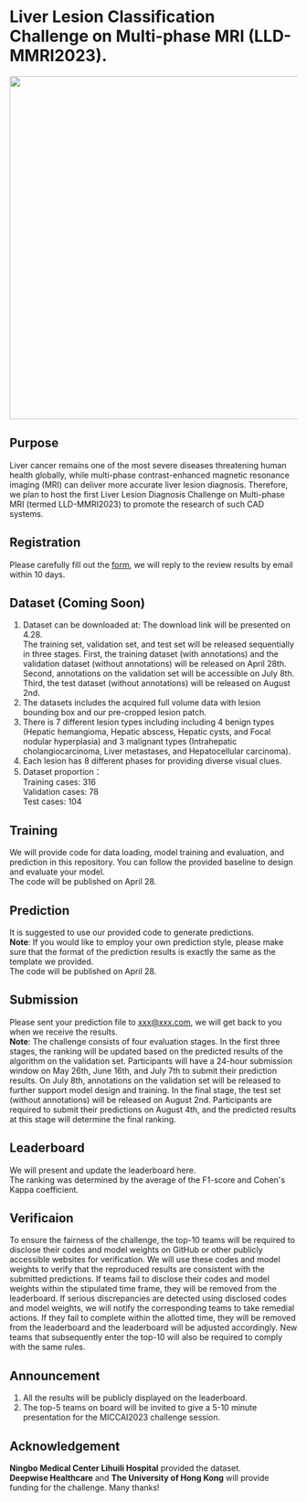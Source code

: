 # Liver Lesion Classification Challenge on Multi-phase MRI (LLD-MMRI2023).   
<img src="https://github.com/LMMMEng/LLD-MMRI2023/blob/main/images/logo.png" width="600"/><br/>
## **Purpose**   
Liver cancer remains one of the most severe diseases threatening human health globally, while multi-phase contrast-enhanced magnetic resonance imaging (MRI) can deliver more accurate liver lesion diagnosis. Therefore, we plan to host the first Liver Lesion Diagnosis Challenge on Multi-phase MRI (termed LLD-MMRI2023) to promote the research of such CAD systems.
## **Registration**   
Please carefully fill out the [form](https://forms.gle/TaULgdBM7HKtbfJ97), we will reply to the review results by email within 10 days.  
## **Dataset (Coming Soon)**   
1. Dataset can be downloaded at: The download link will be presented on 4.28.    
The training set, validation set, and test set will be released sequentially in three stages. First, the training dataset (with annotations) and the validation dataset (without annotations) will be released on April 28th. Second, annotations on the validation set will be accessible on July 8th. Third, the test dataset (without annotations) will be released on August 2nd.     
2. The datasets includes the acquired full volume data with lesion bounding box and our pre-cropped lesion patch.   
3. There is 7 different lesion types including including 4 benign types (Hepatic hemangioma, Hepatic abscess, Hepatic cysts, and Focal nodular hyperplasia) and 3 malignant types (Intrahepatic cholangiocarcinoma, Liver metastases, and Hepatocellular carcinoma).   
4. Each lesion has 8 different phases for providing diverse visual clues.   
5. Dataset proportion：   
Training cases: 316   
Validation cases: 78   
Test cases: 104   
## **Training**      
We will provide code for data loading, model training and evaluation, and prediction in this repository. You can follow the provided baseline to design and evaluate your model.   
The code will be published on April 28.
## **Prediction**    
It is suggested to use our provided code to generate predictions.  
**Note**: If you would like to employ your own prediction style, please make sure that the format of the prediction results is exactly the same as the template we provided.    
The code will be published on April 28.   
## **Submission**     
Please sent your prediction file to xxx@xxx.com, we will get back to you when we receive the results.   
**Note**: The challenge consists of four evaluation stages. In the first three stages, the ranking will be updated based on the predicted results of the algorithm on the validation set. Participants will have a 24-hour submission window on May 26th, June 16th, and July 7th to submit their prediction results. On July 8th, annotations on the validation set will be released to further support model design and training. In the final stage, the test set (without annotations) will be released on August 2nd. Participants are required to submit their predictions on August 4th, and the predicted results at this stage will determine the final ranking.     
## **Leaderboard**    
We will present and update the leaderboard here.    
The ranking was determined by the average of the F1-score and Cohen's Kappa coefficient.    
## **Verificaion**    
To ensure the fairness of the challenge, the top-10 teams will be required to disclose their codes and model weights on GitHub or other publicly accessible websites for verification. We will use these codes and model weights to verify that the reproduced results are consistent with the submitted predictions. If teams fail to disclose their codes and model weights within the stipulated time frame, they will be removed from the leaderboard. If serious discrepancies are detected using disclosed codes and model weights, we will notify the corresponding teams to take remedial actions. If they fail to complete within the allotted time, they will be removed from the leaderboard and the leaderboard will be adjusted accordingly. New teams that subsequently enter the top-10 will also be required to comply with the same rules.     
## **Announcement**  
1. All the results will be publicly displayed on the leaderboard.   
2. The top-5 teams on board will be invited to give a 5-10 minute presentation for the MICCAI2023 challenge session.   
## **Acknowledgement**  
**Ningbo Medical Center Lihuili Hospital** provided the dataset.    
**Deepwise Healthcare** and **The University of Hong Kong** will provide funding for the challenge. Many thanks!
